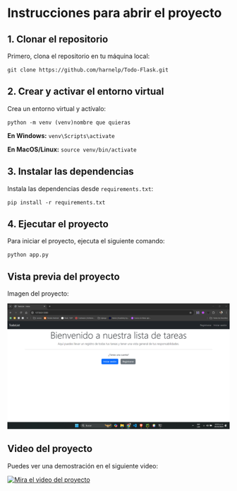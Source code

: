 <h1>Instrucciones para abrir el proyecto</h1>

<h2>1. Clonar el repositorio</h2>
<p>Primero, clona el repositorio en tu máquina local:</p>
<pre><code>git clone https://github.com/harnelp/Todo-Flask.git</code></pre>

<h2>2. Crear y activar el entorno virtual</h2>
<p>Crea un entorno virtual y actívalo:</p>
<pre><code>python -m venv (venv)nombre que quieras</code></pre>
<p><strong>En Windows:</strong> <code>venv\Scripts\activate</code></p>
<p><strong>En MacOS/Linux:</strong> <code>source venv/bin/activate</code></p>

<h2>3. Instalar las dependencias</h2>
<p>Instala las dependencias desde <code>requirements.txt</code>:</p>
<pre><code>pip install -r requirements.txt</code></pre>

<h2>4. Ejecutar el proyecto</h2>
<p>Para iniciar el proyecto, ejecuta el siguiente comando:</p>
<pre><code>python app.py</code></pre>

<h2>Vista previa del proyecto</h2>
<p>Imagen del proyecto:</p>
<img src="ScreenShots/index.png" alt="Vista previa del proyecto" width="600">

<h2>Video del proyecto</h2>
<p>Puedes ver una demostración en el siguiente video:</p>

[![Mira el video del proyecto](https://img.youtube.com/vi/mFqmtn6-C6o/maxresdefault.jpg)](https://www.youtube.com/watch?v=mFqmtn6-C6o)


